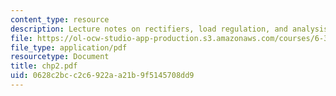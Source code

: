 ```yaml
---
content_type: resource
description: Lecture notes on rectifiers, load regulation, and analysis methods.
file: https://ol-ocw-studio-app-production.s3.amazonaws.com/courses/6-334-power-electronics-spring-2007/0628c2bcc2c6922aa21b9f5145708dd9_chp2.pdf
file_type: application/pdf
resourcetype: Document
title: chp2.pdf
uid: 0628c2bc-c2c6-922a-a21b-9f5145708dd9
---
```

